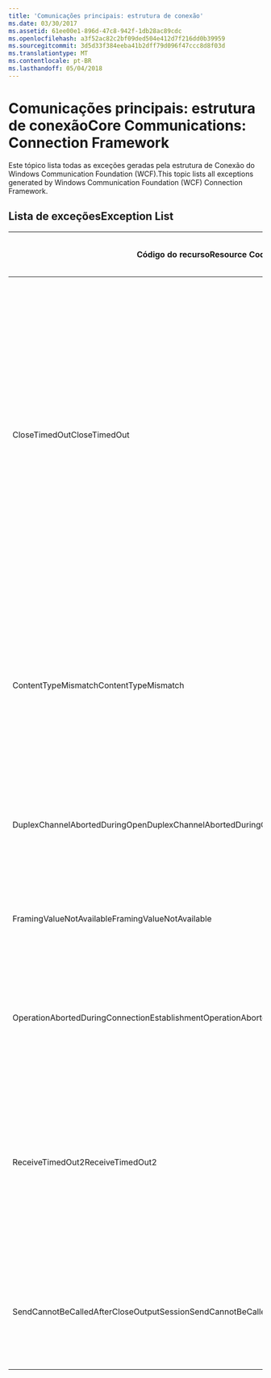 ```yaml
---
title: 'Comunicações principais: estrutura de conexão'
ms.date: 03/30/2017
ms.assetid: 61ee00e1-896d-47c8-942f-1db28ac89cdc
ms.openlocfilehash: a3f52ac82c2bf09ded504e412d7f216dd0b39959
ms.sourcegitcommit: 3d5d33f384eeba41b2dff79d096f47ccc8d8f03d
ms.translationtype: MT
ms.contentlocale: pt-BR
ms.lasthandoff: 05/04/2018
---
```

# <a name="core-communications-connection-framework"></a><span data-ttu-id="dc97a-102">Comunicações principais: estrutura de conexão</span><span class="sxs-lookup"><span data-stu-id="dc97a-102">Core Communications: Connection Framework</span></span>
<span data-ttu-id="dc97a-103">Este tópico lista todas as exceções geradas pela estrutura de Conexão do Windows Communication Foundation (WCF).</span><span class="sxs-lookup"><span data-stu-id="dc97a-103">This topic lists all exceptions generated by Windows Communication Foundation (WCF) Connection Framework.</span></span>  
  
## <a name="exception-list"></a><span data-ttu-id="dc97a-104">Lista de exceções</span><span class="sxs-lookup"><span data-stu-id="dc97a-104">Exception List</span></span>  
  
|<span data-ttu-id="dc97a-105">Código do recurso</span><span class="sxs-lookup"><span data-stu-id="dc97a-105">Resource Code</span></span>|<span data-ttu-id="dc97a-106">Cadeia de caracteres de recurso</span><span class="sxs-lookup"><span data-stu-id="dc97a-106">Resource String</span></span>|  
|-------------------|---------------------|  
|<span data-ttu-id="dc97a-107">CloseTimedOut</span><span class="sxs-lookup"><span data-stu-id="dc97a-107">CloseTimedOut</span></span>|<span data-ttu-id="dc97a-108">O método Close atingiu o tempo limite após o período especificado.</span><span class="sxs-lookup"><span data-stu-id="dc97a-108">The Close method timed out after the specified time.</span></span> <span data-ttu-id="dc97a-109">Aumente o valor de tempo limite que é passado para a chamada para fechar ou aumente o valor de CloseTimeout na associação.</span><span class="sxs-lookup"><span data-stu-id="dc97a-109">Increase the timeout value that is passed to the call to Close or increase the CloseTimeout value on the binding.</span></span> <span data-ttu-id="dc97a-110">O tempo determinado para essa operação pode ter sido uma parte de um tempo limite maior.</span><span class="sxs-lookup"><span data-stu-id="dc97a-110">The time allotted to this operation may have been a portion of a longer timeout.</span></span>|  
|<span data-ttu-id="dc97a-111">ContentTypeMismatch</span><span class="sxs-lookup"><span data-stu-id="dc97a-111">ContentTypeMismatch</span></span>|<span data-ttu-id="dc97a-112">O tipo de conteúdo especificado foi enviado a um serviço que estava esperando especificado.</span><span class="sxs-lookup"><span data-stu-id="dc97a-112">The specified content type was sent to a service that was expecting the specified.</span></span> <span data-ttu-id="dc97a-113">As associações de cliente e serviço talvez não sejam compatíveis.</span><span class="sxs-lookup"><span data-stu-id="dc97a-113">The client and service bindings may be mismatched.</span></span>|  
|<span data-ttu-id="dc97a-114">DuplexChannelAbortedDuringOpen</span><span class="sxs-lookup"><span data-stu-id="dc97a-114">DuplexChannelAbortedDuringOpen</span></span>|<span data-ttu-id="dc97a-115">O canal duplex para especificado foi finalizado durante o processo de abertura.</span><span class="sxs-lookup"><span data-stu-id="dc97a-115">The duplex channel to the specified terminated during the Open process.</span></span>|  
|<span data-ttu-id="dc97a-116">FramingValueNotAvailable</span><span class="sxs-lookup"><span data-stu-id="dc97a-116">FramingValueNotAvailable</span></span>|<span data-ttu-id="dc97a-117">O valor não pode ser acessado porque ele não é totalmente decodificado.</span><span class="sxs-lookup"><span data-stu-id="dc97a-117">The value cannot be accessed because it is not fully decoded.</span></span>|  
|<span data-ttu-id="dc97a-118">OperationAbortedDuringConnectionEstablishment</span><span class="sxs-lookup"><span data-stu-id="dc97a-118">OperationAbortedDuringConnectionEstablishment</span></span>|<span data-ttu-id="dc97a-119">A operação foi encerrada ao estabelecer uma conexão especificado.</span><span class="sxs-lookup"><span data-stu-id="dc97a-119">The operation was terminated while establishing a connection to the specified.</span></span>|  
|<span data-ttu-id="dc97a-120">ReceiveTimedOut2</span><span class="sxs-lookup"><span data-stu-id="dc97a-120">ReceiveTimedOut2</span></span>|<span data-ttu-id="dc97a-121">A operação de recebimento expirou após o período especificado.</span><span class="sxs-lookup"><span data-stu-id="dc97a-121">The receive operation has timed out after the specified time.</span></span> <span data-ttu-id="dc97a-122">O tempo determinado para essa operação pode ter sido uma parte de um tempo limite maior.</span><span class="sxs-lookup"><span data-stu-id="dc97a-122">The time allotted to this operation may have been a portion of a longer timeout.</span></span>|  
|<span data-ttu-id="dc97a-123">SendCannotBeCalledAfterCloseOutputSession</span><span class="sxs-lookup"><span data-stu-id="dc97a-123">SendCannotBeCalledAfterCloseOutputSession</span></span>|<span data-ttu-id="dc97a-124">Você não pode enviar mensagens em um canal após CloseOutputSession ter sido chamado.</span><span class="sxs-lookup"><span data-stu-id="dc97a-124">You cannot send messages on a channel after CloseOutputSession has been called.</span></span>|
